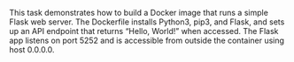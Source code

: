 This task demonstrates how to build a Docker image that runs a simple Flask web server. The Dockerfile installs Python3, pip3, and Flask, and sets up an API endpoint that returns “Hello, World!” when accessed. The Flask app listens on port 5252 and is accessible from outside the container using host 0.0.0.0.